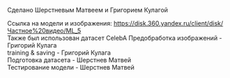 Сделано Шерстневым Матвеем и Григорием Кулагой 

Ссылка на модели и изображения: https://disk.360.yandex.ru/client/disk/Частное%20видео/ML_5 \
Также был использован датасет CelebA
Предобработка изображений - Григорий Кулага \
training & saving - Григорий Кулага \
Подготовка датасета - Шерстнев Матвей \
Тестирование модели - Шерстнев Матвей 

